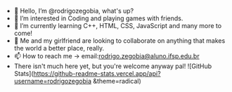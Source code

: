 - 👋 Hello, I’m @rodrigozegobia, what's up?
- 👀 I’m interested in Coding and playing games with friends.
- 🌱 I’m currently learning C++, HTML, CSS, JavaScript and many more to come!
- 💞️ Me and my girlfriend are looking to collaborate on anything that makes the world a better place, really.
- 📫 How to reach me -> email:rodrigo.zegobia@aluno.ifsp.edu.br
- There isn't much here yet, but you're welcome anyway pal!
![GitHub Stats](https://github-readme-stats.vercel.app/api?username=rodrigozegobia &theme=radical)

